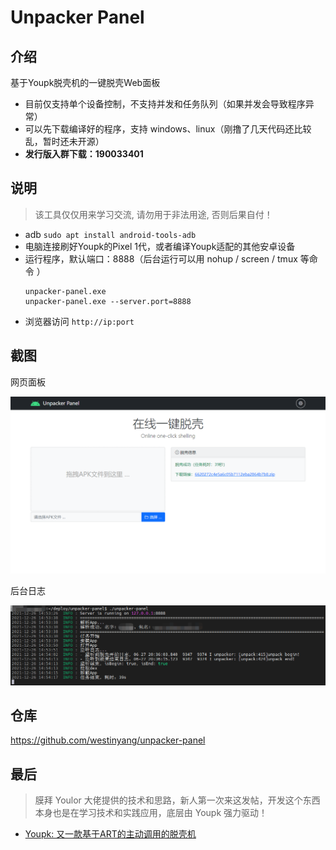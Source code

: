 # Unpacker Panel

## 介绍
基于Youpk脱壳机的一键脱壳Web面板

- 目前仅支持单个设备控制，不支持并发和任务队列（如果并发会导致程序异常）  
- 可以先下载编译好的程序，支持 windows、linux（刚撸了几天代码还比较乱，暂时还未开源）
- **发行版入群下载：190033401**

## 说明

> 该工具仅仅用来学习交流, 请勿用于非法用途, 否则后果自付！

- adb `sudo apt install android-tools-adb`
- 电脑连接刷好Youpk的Pixel 1代，或者编译Youpk适配的其他安卓设备
- 运行程序，默认端口：8888（后台运行可以用 nohup / screen / tmux 等命令 ）
    ```batch
    unpacker-panel.exe
    unpacker-panel.exe --server.port=8888
    ```
- 浏览器访问 `http://ip:port`

## 截图

网页面板

![light.png](./screenshot/light.png)

后台日志

![log.png](./screenshot/log.png)

## 仓库

https://github.com/westinyang/unpacker-panel

## 最后

> 膜拜 Youlor 大佬提供的技术和思路，新人第一次来这发帖，开发这个东西本身也是在学习技术和实践应用，底层由 Youpk 强力驱动！

- [Youpk: 又一款基于ART的主动调用的脱壳机](https://bbs.pediy.com/thread-259854.htm)
